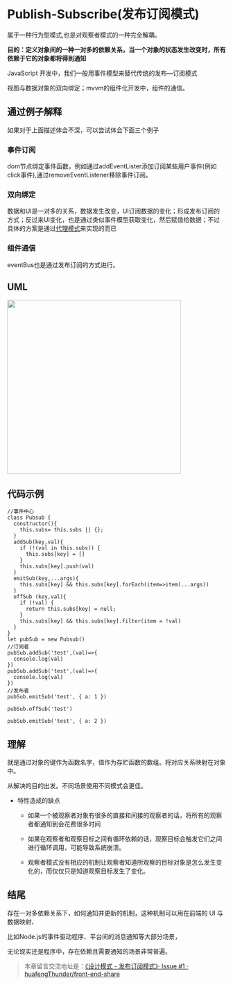 # Publish-Subscribe(发布订阅模式)
属于一种行为型模式,也是对观察者模式的一种完全解耦。

**目的：定义对象间的一种一对多的依赖关系，当一个对象的状态发生改变时，所有依赖于它的对象都将得到通知**

JavaScript 开发中，我们一般用事件模型来替代传统的发布—订阅模式

视图与数据对象的双向绑定；mvvm的组件化开发中，组件的通信。

## 通过例子解释

如果对于上面描述体会不深，可以尝试体会下面三个例子

### 事件订阅

dom节点绑定事件函数，例如通过addEventLister添加订阅某些用户事件(例如click事件),通过removeEventListener移除事件订阅。

### 双向绑定

数据和UI是一对多的关系，数据发生改变，UI订阅数据的变化；形成发布订阅的方式；反过来UI变化，也是通过类似事件模型获取变化，然后赋值给数据；不过具体的方案是通过<a href='./设计模式/代理模式.md'>代理模式</a>来实现的而已

### 组件通信

eventBus也是通过发布订阅的方式进行。

## UML

<img width=400 src="https://github.com/huafengThunder/front-end-share/blob/main/%E8%AE%BE%E8%AE%A1%E6%A8%A1%E5%BC%8F/asset/%E5%8F%91%E5%B8%83%E8%AE%A2%E9%98%85uml.svg">

## 代码示例
```
//事件中心
class Pubsub {
  constructor(){
    this.subs= this.subs || {}; 
  }
  addSub(key,val){
    if (!(val in this.subs)) {
      this.subs[key] = []
    }
    this.subs[key].push(val)
  }
  emitSub(key,...args){
    this.subs[key] && this.subs[key].forEach(item=>item(...args))
  }
  offSub (key,val){
    if (!val) {  
      return this.subs[key] = null;
    }
    this.subs[key] && this.subs[key].filter(item = !val)
  }
}
let pubSub = new Pubsub()
//订阅者
pubSub.addSub('test',(val)=>{
  console.log(val)
})
pubSub.addSub('test',(val)=>{
  console.log(val)
})
//发布者
pubSub.emitSub('test', { a: 1 })

pubSub.offSub('test')

pubSub.emitSub('test', { a: 2 })
```

## 理解

就是通过对象的键作为函数名字，值作为存贮函数的数组。将对应关系映射在对象中。

从解决的目的出发。不同场景使用不同模式会更佳。

- 特性造成的缺点

  - 如果一个被观察者对象有很多的直接和间接的观察者的话，将所有的观察者都通知到会花费很多时间

  - 如果在观察者和观察目标之间有循环依赖的话，观察目标会触发它们之间进行循环调用，可能导致系统崩溃。

  - 观察者模式没有相应的机制让观察者知道所观察的目标对象是怎么发生变化的，而仅仅只是知道观察目标发生了变化。

## 结尾
存在一对多依赖关系下，如何通知并更新的机制，这种机制可以用在前端的 UI 与数据映射、

比如Node.js的事件驱动程序、平台间的消息通知等大部分场景，

无论现实还是程序中，存在依赖且需要通知的场景非常普遍。

> 本章留言交流地址是：[《设计模式 - 发布订阅模式》· Issue #1 · huafengThunder/front-end-share](https://github.com/huafengThunder/front-end-share/issues/1)








